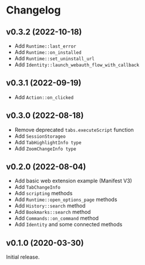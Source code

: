 # Changelog

## v0.3.2 (2022-10-18)

- Add `Runtime::last_error`
- Add `Runtime::on_installed`
- Add `Runtime::set_uninstall_url`
- Add `Identity::launch_webauth_flow_with_callback`

## v0.3.1 (2022-09-19)

- Add `Action::on_clicked`

## v0.3.0 (2022-08-18)

- Remove deprecated `tabs.executeScript` function
- Add `SessionStorageo`
- Add `TabHighlightInfo type`
- Add `ZoomChangeInfo type`

## v0.2.0 (2022-08-04)

- Add basic web extension example (Manifest V3)
- Add `TabChangeInfo`
- Add `scripting` methods
- Add `Runtime::open_options_page` methods
- Add `History::search` method
- Add `Bookmarks::search` method
- Add `Commands::on_command` method
- Add `Identity` and some connected methods

## v0.1.0 (2020-03-30)

Initial release.

